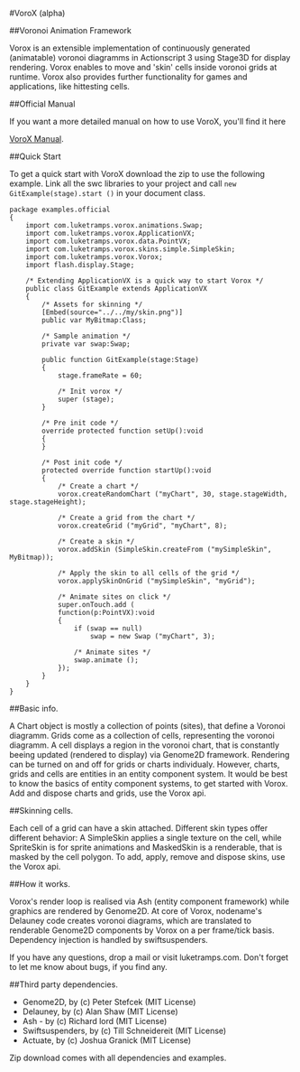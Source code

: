 #VoroX (alpha)

##Voronoi Animation Framework

Vorox is an extensible implementation of continuously generated (animatable) voronoi diagramms in Actionscript 3 using Stage3D for display rendering. Vorox enables to move and 'skin' cells inside voronoi grids at runtime. Vorox also provides further functionality for games and applications, like hittesting cells. 

##Official Manual

If you want a more detailed manual on how to use VoroX, you'll find it here

[VoroX Manual](http://www.luketramps.com/lt/index.php/vorox/vorox-manual).

##Quick Start

To get a quick start with VoroX download the zip to use the following example. Link all the swc libraries to your project and call <code>new GitExample(stage).start ()</code> in your document class.

```actionscript3
package examples.official
{
    import com.luketramps.vorox.animations.Swap;
    import com.luketramps.vorox.ApplicationVX;
    import com.luketramps.vorox.data.PointVX;
    import com.luketramps.vorox.skins.simple.SimpleSkin;
    import com.luketramps.vorox.Vorox;
    import flash.display.Stage;

    /* Extending ApplicationVX is a quick way to start Vorox */
    public class GitExample extends ApplicationVX
    {
        /* Assets for skinning */
        [Embed(source="../../my/skin.png")]
        public var MyBitmap:Class;

        /* Sample animation */
        private var swap:Swap;

        public function GitExample(stage:Stage) 
        {
            stage.frameRate = 60;

            /* Init vorox */
            super (stage);
        }

        /* Pre init code */
        override protected function setUp():void 
        {
        }

        /* Post init code */
        protected override function startUp():void
        {
            /* Create a chart */
            vorox.createRandomChart ("myChart", 30, stage.stageWidth, stage.stageHeight);

            /* Create a grid from the chart */
            vorox.createGrid ("myGrid", "myChart", 8);

            /* Create a skin */
            vorox.addSkin (SimpleSkin.createFrom ("mySimpleSkin", MyBitmap));

            /* Apply the skin to all cells of the grid */
            vorox.applySkinOnGrid ("mySimpleSkin", "myGrid");   

            /* Animate sites on click */
            super.onTouch.add (
            function(p:PointVX):void
            {
                if (swap == null)
                    swap = new Swap ("myChart", 3);
	
                /* Animate sites */
                swap.animate ();
            });
        }   
    }
}
```


##Basic info.

A Chart object is mostly a collection of points (sites), that define a Voronoi diagramm. Grids come as a collection of cells, representing the voronoi diagramm. A cell displays a region in the voronoi chart, that is constantly beeing updated (rendered to display) via Genome2D framework. Rendering can be turned on and off for grids or charts individualy. However, charts, grids and cells are entities in an entity component system. It would be best to know the basics of entity component systems, to get started with Vorox. Add and dispose charts and grids, use the Vorox api.


##Skinning cells.

Each cell of a grid can have a skin attached. Different skin types offer different behavior: A SimpleSkin applies a single texture on the cell, while SpriteSkin is for sprite animations and MaskedSkin is a renderable, that is masked by the cell polygon. To add, apply, remove and dispose skins, use the Vorox api. 


##How it works.

Vorox's render loop is realised via Ash (entity component framework) while graphics are rendered by Genome2D. At core of Vorox, nodename's Delauney code creates voronoi diagrams, which are translated to renderable Genome2D components by Vorox on a per frame/tick basis. Dependency injection is handled by swiftsuspenders.


If you have any questions, drop a mail or visit luketramps.com. Don't forget to let me know about bugs, if you find any.


##Third party dependencies. 

- Genome2D, by (c) Peter Stefcek (MIT License)
- Delauney, by (c) Alan Shaw (MIT License)
- Ash - by (c) Richard lord (MIT License)
- Swiftsuspenders, by (c) Till Schneidereit (MIT License)
- Actuate, by (c) Joshua Granick (MIT License)


Zip download comes with all dependencies and examples.
